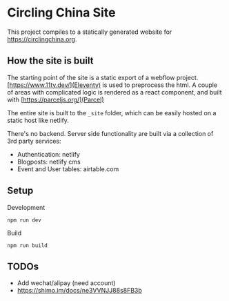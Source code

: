 # Circling China Site

This project compiles to a statically generated website for https://circlingchina.org.


## How the site is built

The starting point of the site is a static export of a webflow project.
[https://www.11ty.dev/](Eleventy) is used to preprocess the html.
A couple of areas with complicated logic is rendered as a react component, and built with [https://parceljs.org/](Parcel)

The entire site is built to the `_site` folder, which can be easily hosted on a static host like netlify.

There's no backend. Server side functionality are built via a collection of 3rd party services:
- Authentication: netlify
- Blogposts: netlify cms
- Event and User tables: airtable.com

## Setup

Development

`npm run dev`

Build

`npm run build`


## TODOs
  
- Add wechat/alipay (need account)  
- https://shimo.im/docs/ne3VVNJJ88s8FB3b
